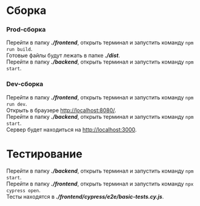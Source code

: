 # Сборка

### Prod-сборка
Перейти в папку __*./frontend*__, открыть терминал и запустить команду `npm run build`.  
Готовые файлы будут лежать в папке __*./dist*__.  
Перейти в папку __*./backend*__, открыть терминал и запустить команду `npm start`.  

### Dev-сборка
Перейти в папку __*./frontend*__, открыть терминал и запустить команду `npm run dev`.   
Открыть в браузере <http://localhost:8080/>.  
Перейти в папку __*./backend*__, открыть терминал и запустить команду `npm start`.   
Сервер будет находиться на <http://localhost:3000>.  

# Тестирование

Перейти в папку __*./backend*__, открыть терминал и запустить команду `npm start`.  
Перейти в папку __*./frontend*__, открыть терминал и запустить команду `npx cypress open`.  
Тесты находятся в __*./frontend/cypress/e2e/basic-tests.cy.js*__.  
